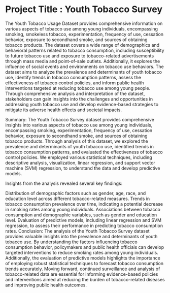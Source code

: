 # **Project Title : Youth Tobacco Survey**

The Youth Tobacco Usage Dataset provides comprehensive information on various aspects of tobacco use among young individuals, encompassing smoking, smokeless tobacco, experimentation, frequency of use, cessation behavior, exposure to secondhand smoke, and sources of obtaining tobacco products. The dataset covers a wide range of demographics and behavioral patterns related to tobacco consumption, including susceptibility to future tobacco use and exposure to tobacco-related advertisements through mass media and point-of-sale outlets. Additionally, it explores the influence of social events and environments on tobacco use behaviors. The dataset aims to analyze the prevalence and determinants of youth tobacco use, identify trends in tobacco consumption patterns, assess the effectiveness of tobacco control policies, and inform public health interventions targeted at reducing tobacco use among young people. Through comprehensive analysis and interpretation of the dataset, stakeholders can gain insights into the challenges and opportunities in addressing youth tobacco use and develop evidence-based strategies to mitigate its adverse health effects and societal impacts.


Summary:
The Youth Tobacco Survey dataset provides comprehensive insights into various aspects of tobacco use among young individuals, encompassing smoking, experimentation, frequency of use, cessation behavior, exposure to secondhand smoke, and sources of obtaining tobacco products. Through analysis of this dataset, we explored the prevalence and determinants of youth tobacco use, identified trends in tobacco consumption patterns, and evaluated the effectiveness of tobacco control policies. We employed various statistical techniques, including descriptive analysis, visualization, linear regression, and support vector machine (SVM) regression, to understand the data and develop predictive models.

Insights from the analysis revealed several key findings:

Distribution of demographic factors such as gender, age, race, and education level across different tobacco-related measures.
Trends in tobacco consumption prevalence over time, indicating a potential decrease in smoking rates among young individuals.
Associations between tobacco consumption and demographic variables, such as gender and education level.
Evaluation of predictive models, including linear regression and SVM regression, to assess their performance in predicting tobacco consumption rates.
Conclusion:
The analysis of the Youth Tobacco Survey dataset provides valuable insights into the prevalence and determinants of youth tobacco use. By understanding the factors influencing tobacco consumption behavior, policymakers and public health officials can develop targeted interventions to reduce smoking rates among young individuals. Additionally, the evaluation of predictive models highlights the importance of employing robust statistical techniques to forecast tobacco consumption trends accurately. Moving forward, continued surveillance and analysis of tobacco-related data are essential for informing evidence-based policies and interventions aimed at reducing the burden of tobacco-related diseases and improving public health outcomes.
